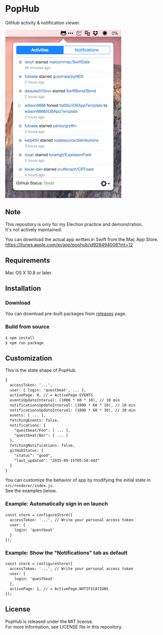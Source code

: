 # PopHub

GitHub activity & notification viewer.

![](screenshot.png)


## Note

This repository is only for my Election practice and demonstration.  
It's not actively maintained.

You can download the actual app written in Swift from the Mac App Store.
https://itunes.apple.com/jp/app/pophub/id928494006?mt=12


## Requirements

Mac OS X 10.8 or later.


## Installation

### Download

You can download pre-built packages from [releases](https://github.com/questbeat/PopHub/releases) page.


### Build from source

    $ npm install
    $ npm run package


## Customization

This is the state shape of PopHub.

    {
      accessToken: '...',
      user: { login: 'questbeat', ... },
      activePage: 0, // = ActivePage.EVENTS
      eventsUpdateInterval: (1000 * 60 * 10), // 10 min
      notificationsUpdateInterval: (1000 * 60 * 10), // 10 min
      notificationsUpdateInterval: (1000 * 60 * 30), // 30 min
      events: [ ... ],
      fetchingEvents: false,
      notifications: {
        "questbeat/Foo": [ ... ],
        "questbeat/Bar": [ ... ]
      },
      fetchingNotifications: false,
      gitHubStatus: {
        "status": "good",
        "last_updated": "2015-09-15T05:58:44Z"
      }
    }

You can customize the behavior of app by modifying the initial state in `src/renderer/index.js`.  
See the examples below.


### Example: Automatically sign in on launch

    const store = configureStore({
      accessToken: '...', // Write your personal access token
      user: {
        login: 'questbeat'
      }
    });


### Example: Show the "Notifications" tab as default

    const store = configureStore({
      accessToken: '...', // Write your personal access token
      user: {
        login: 'questbeat'
      },
      activePage: 1, // = ActivePage.NOTIFICATIONS
    });


## License

PopHub is released under the MIT license.  
For more information, see LICENSE file in this repository.
